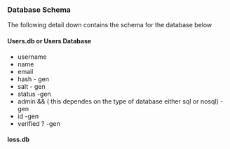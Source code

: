 ### Database Schema 
 The following detail down contains the schema for the database below 


 #### Users.db or Users Database 
 *  username
 *  name
 *  email
 *  hash - gen
 *  salt - gen
 *  status -gen
 * admin && ( this dependes on the type of database  either sql or nosql) - gen
*  id -gen
* verified ? -gen

#### loss.db 